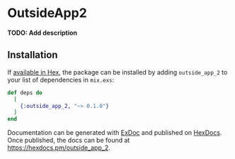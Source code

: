 # OutsideApp2

**TODO: Add description**

## Installation

If [available in Hex](https://hex.pm/docs/publish), the package can be installed
by adding `outside_app_2` to your list of dependencies in `mix.exs`:

```elixir
def deps do
  [
    {:outside_app_2, "~> 0.1.0"}
  ]
end
```

Documentation can be generated with [ExDoc](https://github.com/elixir-lang/ex_doc)
and published on [HexDocs](https://hexdocs.pm). Once published, the docs can
be found at <https://hexdocs.pm/outside_app_2>.

